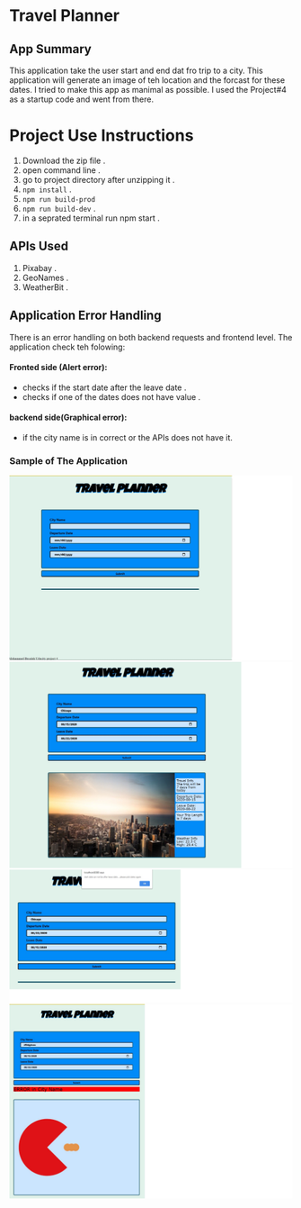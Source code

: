 # Travel Planner
## App Summary

This application take the user start and end dat fro trip to a city. This application will generate an image of teh location and the forcast for these dates. 
I tried to make this app as manimal as possible. I used the Project#4 as a startup code and went from there.

# Project Use Instructions

1. Download the zip file .
2. open command line .
3. go to project directory after unzipping it .
4. ```npm install``` .
5. ```npm run build-prod```
6. ```npm run build-dev``` .
7. in a seprated terminal run npm start .

## APIs Used

1. Pixabay .
2. GeoNames .
3. WeatherBit .

## Application Error Handling 
There is an error handling on both backend requests and frontend level. The application check teh folowing:
#### Fronted side (Alert error):
- checks if the start date after the leave date .
- checks if one of the dates does not have value .
#### backend side(Graphical error):
- if the city name is in correct or the APIs does not have it.
### Sample of The Application 

![alttext](https://github.com/mohammed-busaleh/UdacityFEDCapstone/blob/master/ProjSample%231.jpg)
![alttext](https://github.com/mohammed-busaleh/UdacityFEDCapstone/blob/master/ProjSample%232.jpg)
![alttext](https://github.com/mohammed-busaleh/UdacityFEDCapstone/blob/master/ProjSample%233.jpg)
![alttext](https://github.com/mohammed-busaleh/UdacityFEDCapstone/blob/master/ProjSample%234.jpg)
